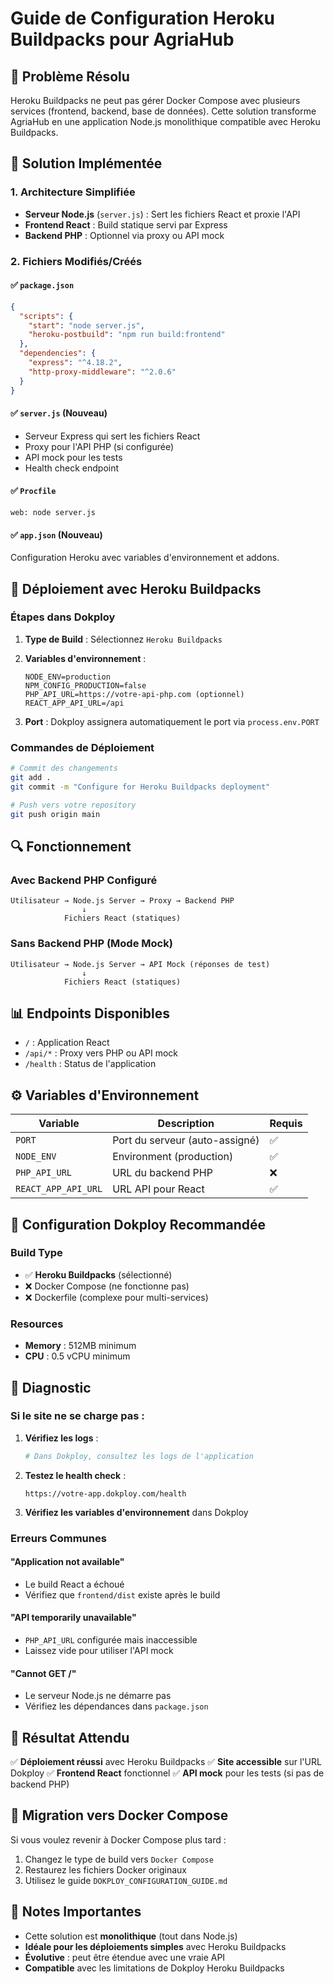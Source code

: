 # Guide de Configuration Heroku Buildpacks pour AgriaHub

## 🎯 Problème Résolu

Heroku Buildpacks ne peut pas gérer Docker Compose avec plusieurs services (frontend, backend, base de données). Cette solution transforme AgriaHub en une application Node.js monolithique compatible avec Heroku Buildpacks.

## 🔧 Solution Implémentée

### 1. Architecture Simplifiée

- **Serveur Node.js** (`server.js`) : Sert les fichiers React et proxie l'API
- **Frontend React** : Build statique servi par Express
- **Backend PHP** : Optionnel via proxy ou API mock

### 2. Fichiers Modifiés/Créés

#### ✅ `package.json`
```json
{
  "scripts": {
    "start": "node server.js",
    "heroku-postbuild": "npm run build:frontend"
  },
  "dependencies": {
    "express": "^4.18.2",
    "http-proxy-middleware": "^2.0.6"
  }
}
```

#### ✅ `server.js` (Nouveau)
- Serveur Express qui sert les fichiers React
- Proxy pour l'API PHP (si configurée)
- API mock pour les tests
- Health check endpoint

#### ✅ `Procfile`
```
web: node server.js
```

#### ✅ `app.json` (Nouveau)
Configuration Heroku avec variables d'environnement et addons.

## 🚀 Déploiement avec Heroku Buildpacks

### Étapes dans Dokploy

1. **Type de Build** : Sélectionnez `Heroku Buildpacks`
2. **Variables d'environnement** :
   ```
   NODE_ENV=production
   NPM_CONFIG_PRODUCTION=false
   PHP_API_URL=https://votre-api-php.com (optionnel)
   REACT_APP_API_URL=/api
   ```

3. **Port** : Dokploy assignera automatiquement le port via `process.env.PORT`

### Commandes de Déploiement

```bash
# Commit des changements
git add .
git commit -m "Configure for Heroku Buildpacks deployment"

# Push vers votre repository
git push origin main
```

## 🔍 Fonctionnement

### Avec Backend PHP Configuré
```
Utilisateur → Node.js Server → Proxy → Backend PHP
                ↓
            Fichiers React (statiques)
```

### Sans Backend PHP (Mode Mock)
```
Utilisateur → Node.js Server → API Mock (réponses de test)
                ↓
            Fichiers React (statiques)
```

## 📊 Endpoints Disponibles

- `/` : Application React
- `/api/*` : Proxy vers PHP ou API mock
- `/health` : Status de l'application

## ⚙️ Variables d'Environnement

| Variable | Description | Requis |
|----------|-------------|---------|
| `PORT` | Port du serveur (auto-assigné) | ✅ |
| `NODE_ENV` | Environment (production) | ✅ |
| `PHP_API_URL` | URL du backend PHP | ❌ |
| `REACT_APP_API_URL` | URL API pour React | ✅ |

## 🔧 Configuration Dokploy Recommandée

### Build Type
- ✅ **Heroku Buildpacks** (sélectionné)
- ❌ Docker Compose (ne fonctionne pas)
- ❌ Dockerfile (complexe pour multi-services)

### Resources
- **Memory** : 512MB minimum
- **CPU** : 0.5 vCPU minimum

## 🐛 Diagnostic

### Si le site ne se charge pas :

1. **Vérifiez les logs** :
   ```bash
   # Dans Dokploy, consultez les logs de l'application
   ```

2. **Testez le health check** :
   ```
   https://votre-app.dokploy.com/health
   ```

3. **Vérifiez les variables d'environnement** dans Dokploy

### Erreurs Communes

#### "Application not available"
- Le build React a échoué
- Vérifiez que `frontend/dist` existe après le build

#### "API temporarily unavailable"
- `PHP_API_URL` configurée mais inaccessible
- Laissez vide pour utiliser l'API mock

#### "Cannot GET /"
- Le serveur Node.js ne démarre pas
- Vérifiez les dépendances dans `package.json`

## 🎯 Résultat Attendu

✅ **Déploiement réussi** avec Heroku Buildpacks
✅ **Site accessible** sur l'URL Dokploy
✅ **Frontend React** fonctionnel
✅ **API mock** pour les tests (si pas de backend PHP)

## 🔄 Migration vers Docker Compose

Si vous voulez revenir à Docker Compose plus tard :

1. Changez le type de build vers `Docker Compose`
2. Restaurez les fichiers Docker originaux
3. Utilisez le guide `DOKPLOY_CONFIGURATION_GUIDE.md`

## 📝 Notes Importantes

- Cette solution est **monolithique** (tout dans Node.js)
- **Idéale pour les déploiements simples** avec Heroku Buildpacks
- **Évolutive** : peut être étendue avec une vraie API
- **Compatible** avec les limitations de Dokploy Heroku Buildpacks